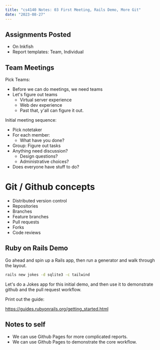 ```yaml
---
title: "cs4140 Notes: 03 First Meeting, Rails Demo, More Git"
date: "2023-08-27"
---
```


## Assignments Posted

 - On Inkfish
 - Report templates: Team, Individual

## Team Meetings

Pick Teams:

 - Before we can do meetings, we need teams
 - Let's figure out teams
   - Virtual server experience
   - Web dev experience
   - Past that, y'all can figure it out.

Initial meeting sequence:

 - Pick notetaker
 - For each member:
   - What have you done?
 - Group: Figure out tasks
 - Anything need discussion? 
   - Design questions?
   - Administrative choices?
 - Does everyone have stuff to do?

# Git / Github concepts

 - Distributed version control
 - Repositories
 - Branches
 - Feature branches
 - Pull requests
 - Forks
 - Code reviews

## Ruby on Rails Demo

Go ahead and spin up a Rails app, then run a generator and walk through the layout.

```bash
rails new jokes -d sqlite3 -c tailwind
```

Let's do a Jokes app for this initial demo, and then use it to demonstrate github
and the pull request workflow.

Print out the guide:

https://guides.rubyonrails.org/getting_started.html

## Notes to self

 - We can use Github Pages for more complicated reports.
 - We can use Github Pages to demonstrate the core workflow.
